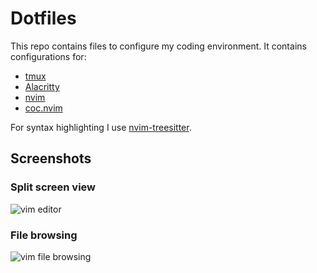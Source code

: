 # Dotfiles

This repo contains files to configure my coding environment. It contains configurations for:

- [tmux](https://github.com/tmux/tmux)
- [Alacritty](https://github.com/alacritty/alacritty)
- [nvim](https://neovim.io/)
- [coc.nvim](https://github.com/neoclide/coc.nvim)

For syntax highlighting I use [nvim-treesitter](https://github.com/nvim-treesitter/nvim-treesitter).

## Screenshots

### Split screen view

![vim editor](https://raw.githubusercontent.com/ngnijland/vim-setup/master/img/vim-editor.png)

### File browsing

![vim file browsing](https://raw.githubusercontent.com/ngnijland/vim-setup/master/img/vim-vinegar-browsing.png)

